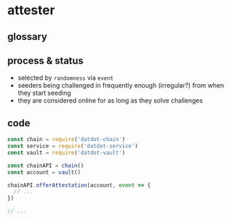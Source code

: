 # attester

## glossary

## process & status
* selected by `randomness` via `event`
* seeders being challenged in frequently enough (irregular?) from when they start seeding
* they are considered online for as long as they solve challenges

## code
```js
const chain = require('datdot-chain')
const service = require('datdot-service')
const vault = require('datdot-vault')

const chainAPI = chain()
const account = vault()

chainAPI.offerAttestation(account, event => {
  // ...
})

// ...

```